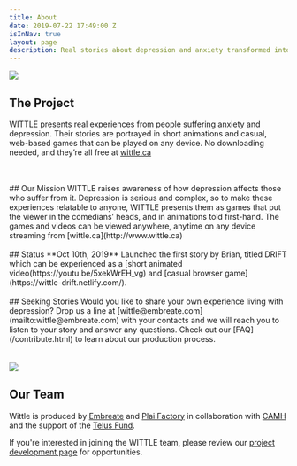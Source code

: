 ```yaml
---
title: About
date: 2019-07-22 17:49:00 Z
isInNav: true
layout: page
description: Real stories about depression and anxiety transformed into animated games
---
```


<div class="row justify-content-center">
  <div class="col-9">
    <img class="img-fluid" src="{{site.baseurl}}/uploads/Drift-Promo-800x800.png">
  </div>
</div>

## The Project
WITTLE presents real experiences from people suffering anxiety and depression. Their stories are portrayed in short animations and casual, web-based games that can be played on any device. No downloading needed, and they’re all free at [wittle.ca](http://www.wittle.ca)

<br>
<br>
## Our Mission
WITTLE raises awareness of how depression affects those who suffer from it. Depression is serious and complex, so to make these experiences relatable to anyone, WITTLE presents them as games that put the viewer in the comedians’ heads, and in animations told first-hand. The games and videos can be viewed anywhere, anytime on any device streaming from [wittle.ca](http://www.wittle.ca)
<br>
<br>
## Status
**Oct 10th, 2019** Launched the first story by Brian, titled DRIFT which can be experienced as a [short animated video(https://youtu.be/5xekWrEH_vg) and [casual browser game](https://wittle-drift.netlify.com/). 
<br>
<br>
## Seeking Stories
Would you like to share your own experience living with depression? Drop us a line at [wittle@embreate.com](mailto:wittle@embreate.com) with your contacts and we will reach you to listen to your story and answer any questions. Check out our [FAQ](/contribute.html) to learn about our production process. 
<br>
<br>
<br>
<img class="img-fluid" src="{{site.baseurl}}/uploads/Wittle-Team-800w.jpg">

## Our Team
Wittle is produced by [Embreate](https://embreate.com/) and [Plai Factory](https://www.plaifactory.com/) in collaboration with [CAMH](https://www.camh.ca/) and the support of the [Telus Fund](https://telusfund.ca/). 

If you're interested in joining the WITTLE team, please review our [project development page](http://makerboost.embreate.com/projects/wittle.html) for opportunities.  
<br>
<br>

<!--
## Supporters
<p>The Wittle project is made possible with the generous support of:</p>
<div class="row justify-content-center text-center">
  <div class="col-9">
    <img class="img-fluid" src="{{site.baseurl}}/uploads/Maker-Boost-Logo-TM-Dark-538w.png"> 
    <p class="text-muted">Supporting Creators from Concept to Completion</p>
    <p>The Maker Boost project development community is providing invalubale fundraising and production support for Wittle. Learn more about their programs <a href="http://makerboost.embreate.com/">on their website</a>.</p>
  </div>
</div>
-->